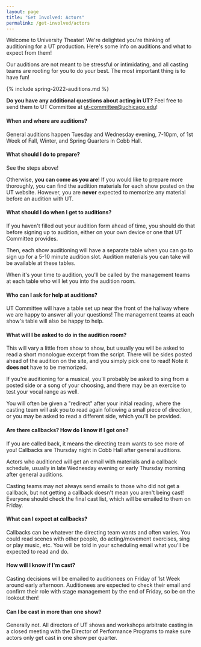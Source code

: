 ```yaml
---
layout: page
title: "Get Involved: Actors"
permalink: /get-involved/actors
---
```


Welcome to University Theater! We're delighted you're thinking of auditioning for a UT production. Here's some info on auditions and what to expect from them!

Our auditions are not meant to be stressful or intimidating, and all casting teams are rooting for you to do your best. The most important thing is to have fun!

{% include spring-2022-auditions.md %}

**Do you have any additional questions about acting in UT?** Feel free to send them to UT Committee at [ut-committee@uchicago.edu](mailto:ut-committee@uchicago.edu)!


#### When and where are auditions?

General auditions happen Tuesday and Wednesday evening, 7-10pm, of 1st Week of Fall, Winter, and Spring Quarters in Cobb Hall.


#### What should I do to prepare?

See the steps above!

Otherwise, **you can come as you are**! If you would like to prepare more thoroughly, you can find the audition materials for each show posted on the UT website. However, you are **never** expected to memorize any material before an audition with UT. 


#### What should I do when I get to auditions?

If you haven't filled out your audition form ahead of time, you should do that before signing up to audition, either on your own device or one that UT Committee provides. 

Then, each show auditioning will have a separate table when you can go to sign up for a 5-10 minute audition slot. Audition materials you can take will be available at these tables.

When it's your time to audition, you'll be called by the management teams at each table who will let you into the audition room.  


#### Who can I ask for help at auditions?

UT Committee will have a table set up near the front of the hallway where we are happy to answer all your questions! The management teams at each show's table will also be happy to help.


#### What will I be asked to do in the audition room?

This will vary a little from show to show, but usually you will be asked to read a short monologue excerpt from the script. There will be sides posted ahead of the audition on the site, and you simply pick one to read! Note it **does not** have to be memorized.  

If you're auditioning for a musical, you'll probably be asked to sing from a posted side or a song of your choosing, and there may be an exercise to test your vocal range as well.

You will often be given a "redirect" after your initial reading, where the casting team will ask you to read again following a small piece of direction, or you may be asked to read a different side, which you'll be provided. 


#### Are there callbacks? How do I know if I got one?

If you are called back, it means the directing team wants to see more of you! Callbacks are Thursday night in Cobb Hall after general auditions.

Actors who auditioned will get an email with materials and a callback schedule, usually in late Wednesday evening or early Thursday morning after general auditions.

Casting teams may not always send emails to those who did not get a callback, but not getting a callback doesn't mean you aren't being cast! Everyone should check the final cast list, which will be emailed to them on Friday.


#### What can I expect at callbacks?
Callbacks can be whatever the directing team wants and often varies. You could read scenes with other people, do acting/movement exercises, sing or play music, etc. You will be told in your scheduling email what you'll be expected to read and do.


#### How will I know if I'm cast?

Casting decisions will be emailed to auditionees on Friday of 1st Week around early afternoon. Auditionees are expected to check their email and confirm their role with stage management by the end of Friday, so be on the lookout then!

#### Can I be cast in more than one show?

Generally not. All directors of UT shows and workshops arbitrate casting in a closed meeting with the Director of Performance Programs to make sure actors only get cast in one show per quarter.
